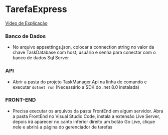 # TarefaExpress

[Video de Explicação](https://www.youtube.com/watch?v=KgLNYpeX0JI)

### Banco de Dados
- No arquivo appsettings.json, colocar a connection string no valor da chave TaskDatabase com host, usuário e senha para conectar com o banco de dados Sql Server

### API
- Abrir a pasta do projeto TaskManager.Api na linha de comando e executar `dotnet run` (Necessário a SDK do .net 8.0 instalada)

### FRONT-END
- Precisa executar os arquivos da pasta FrontEnd em algum servidor. Abra a pasta FrontEnd no Visual Studio Code, instala a extensão Live Server, depois irá aparecer no canto inferior direito um botão Go Live, clique nele e abrirá a página do gerenciador de tarefas